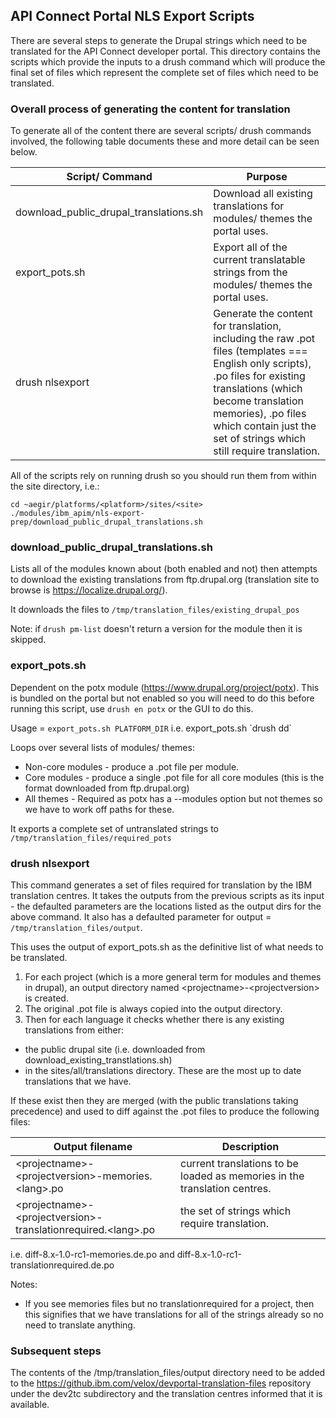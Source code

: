 ## API Connect Portal NLS Export Scripts

There are several steps to generate the Drupal strings which need to be translated for the API Connect developer portal. This directory
contains the scripts which provide the inputs to a drush command which will produce the final set of files which
represent the complete set of files which need to be translated.

### Overall process of generating the content for translation

To generate all of the content there are several scripts/ drush commands involved, the following table documents these
and more detail can be seen below.

| Script/ Command  | Purpose |
| ---------------- | ------- |
| download_public_drupal_translations.sh |  Download all existing translations for modules/ themes the portal uses. |
| export_pots.sh | Export all of the current translatable strings from the modules/ themes the portal uses. |
| drush nlsexport | Generate the content for translation, including the raw .pot files (templates === English only scripts), .po files for existing translations (which become translation memories), .po files which contain just the set of strings which still require translation. |

All of the scripts rely on running drush so you should run them from within the site directory, i.e.:

```
cd ~aegir/platforms/<platform>/sites/<site>
./modules/ibm_apim/nls-export-prep/download_public_drupal_translations.sh
```

### download_public_drupal_translations.sh

Lists all of the modules known about (both enabled and not) then attempts to download the existing translations from ftp.drupal.org (translation site to browse is https://localize.drupal.org/).

It downloads the files to `/tmp/translation_files/existing_drupal_pos`

Note: if `drush pm-list` doesn't return a version for the module then it is skipped.

### export_pots.sh

Dependent on the potx module (https://www.drupal.org/project/potx). This is bundled on the portal but not enabled so you will need to do this before running this script, use `drush en potx` or the GUI to do this.

Usage = `export_pots.sh PLATFORM_DIR` i.e. export_pots.sh \`drush dd\`

Loops over several lists of modules/ themes:
- Non-core modules - produce a .pot file per module.
- Core modules - produce a single .pot file for all core modules (this is the format downloaded from ftp.drupal.org)
- All themes - Required as potx has a --modules option but not themes so we have to work off paths for these.

It exports a complete set of untranslated strings to `/tmp/translation_files/required_pots`

### drush nlsexport

This command generates a set of files required for translation by the IBM translation centres. It takes the outputs from the previous scripts as its input - the defaulted parameters are the locations listed as the output dirs for the above command. It also has a defaulted parameter for output = `/tmp/translation_files/output`.

This uses the output of export_pots.sh as the definitive list of what needs to be translated.

1. For each project (which is a more general term for modules and themes in drupal), an output directory named \<projectname\>-\<projectversion\> is created.
1. The original .pot file is always copied into the output directory.
1. Then for each language it checks whether there is any existing translations from either:

- the public drupal site (i.e. downloaded from download_existing_transtlations.sh)
- in the sites/all/translations directory. These are the most up to date translations that we have.

If these exist then they are merged (with the public translations taking precedence) and used to diff against the .pot files to produce the following files:

| Output filename | Description |
| --- | --- |
| \<projectname\>-\<projectversion\>-memories.\<lang\>.po | current translations to be loaded as memories in the translation centres. |
| \<projectname\>-\<projectversion\>-translationrequired.\<lang\>.po | the set of strings which require translation. |

i.e. diff-8.x-1.0-rc1-memories.de.po and diff-8.x-1.0-rc1-translationrequired.de.po

Notes:
- If you see memories files but no translationrequired for a project, then this signifies that we have translations for all of the strings already so no need to translate anything.

### Subsequent steps

The contents of the /tmp/translation_files/output directory need to be added to the https://github.ibm.com/velox/devportal-translation-files repository under the dev2tc subdirectory and the translation centres informed that it is available.
